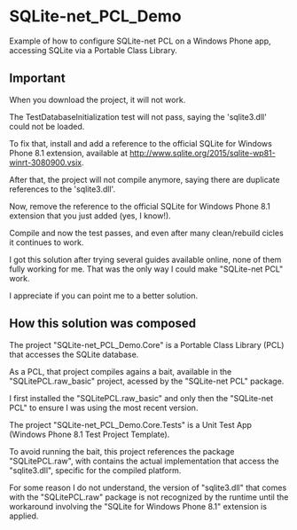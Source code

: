 # SQLite-net_PCL_Demo

Example of how to configure SQLite-net PCL on a Windows Phone app, accessing SQLite via a Portable Class Library.

## Important

When you download the project, it will not work.

The TestDatabaseInitialization test will not pass, saying the 'sqlite3.dll' could not be loaded.

To fix that, install and add a reference to the official SQLite for Windows Phone 8.1 extension, available at http://www.sqlite.org/2015/sqlite-wp81-winrt-3080900.vsix.

After that, the project will not compile anymore, saying there are duplicate references to the 'sqlite3.dll'.

Now, remove the reference to the official SQLite for Windows Phone 8.1 extension that you just added (yes, I know!).

Compile and now the test passes, and even after many clean/rebuild cicles it continues to work.

I got this solution after trying several guides available online, none of them fully working for me. That was the only way I could make "SQLite-net PCL" work.

I appreciate if you can point me to a better solution.

## How this solution was composed

The project "SQLite-net_PCL_Demo.Core" is a Portable Class Library (PCL) that accesses the SQLite database.

As a PCL, that project compiles agains a bait, available in the "SQLitePCL.raw_basic" project, acessed by the "SQLite-net PCL" package.

I first installed the "SQLitePCL.raw_basic" and only then the "SQLite-net PCL" to ensure I was using the most recent version.

The project "SQLite-net_PCL_Demo.Core.Tests" is a Unit Test App (Windows Phone 8.1 Test Project Template).

To avoid running the bait, this project references the package "SQLitePCL.raw", with contains the actual implementation that access the "sqlite3.dll", specific for the compiled platform.

For some reason I do not understand, the version of "sqlite3.dll" that comes with the "SQLitePCL.raw" package is not recognized by the runtime until the workaround involving the "SQLite for Windows Phone 8.1" extension is applied.